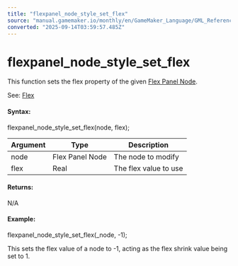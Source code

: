 ```yaml
---
title: "flexpanel_node_style_set_flex"
source: "manual.gamemaker.io/monthly/en/GameMaker_Language/GML_Reference/Flex_Panels/Function_Reference/Styling_Functions/flexpanel_node_style_set_flex.htm"
converted: "2025-09-14T03:59:57.485Z"
---
```


# flexpanel\_node\_style\_set\_flex

This function sets the flex property of the given [Flex Panel Node](../flexpanel_create_node.md).

See: [Flex](../../Flex_Panels_Styling.htm#h5)

#### Syntax:

flexpanel\_node\_style\_set\_flex(node, flex);

| Argument | Type | Description |
| --- | --- | --- |
| node | Flex Panel Node | The node to modify |
| flex | Real | The flex value to use |

#### Returns:

N/A

#### Example:

flexpanel\_node\_style\_set\_flex(\_node, -1);

This sets the flex value of a node to -1, acting as the flex shrink value being set to 1.